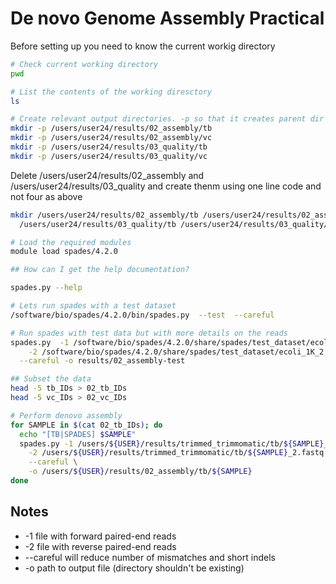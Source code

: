 # De novo Genome Assembly Practical

Before setting up you need to know the current workig directory 
```bash
# Check current working directory
pwd

# List the contents of the working diresctory
ls

# Create relevant output directories. -p so that it creates parent dir if it doesn't exist
mkdir -p /users/user24/results/02_assembly/tb
mkdir -p /users/user24/results/02_assembly/vc
mkdir -p /users/user24/results/03_quality/tb
mkdir -p /users/user24/results/03_quality/vc
```

Delete /users/user24/results/02_assembly and /users/user24/results/03_quality and create thenm using one line code and not four as above

```bash
mkdir /users/user24/results/02_assembly/tb /users/user24/results/02_assembly/vc \
  /users/user24/results/03_quality/tb /users/user24/results/03_quality/vc

# Load the required modules
module load spades/4.2.0

## How can I get the help documentation?

spades.py --help

# Lets run spades with a test dataset
/software/bio/spades/4.2.0/bin/spades.py  --test  --careful

# Run spades with test data but with more details on the reads
spades.py  -1 /software/bio/spades/4.2.0/share/spades/test_dataset/ecoli_1K_1.fq.gz \
	-2 /software/bio/spades/4.2.0/share/spades/test_dataset/ecoli_1K_2.fq.gz \
  --careful -o results/02_assembly-test

## Subset the data
head -5 tb_IDs > 02_tb_IDs
head -5 vc_IDs > 02_vc_IDs

# Perform denovo assembly
for SAMPLE in $(cat 02_tb_IDs); do
  echo "[TB|SPADES] $SAMPLE"
  spades.py -1 /users/${USER}/results/trimmed_trimmomatic/tb/${SAMPLE}_1.fastq.gz \
    -2 /users/${USER}/results/trimmed_trimmomatic/tb/${SAMPLE}_2.fastq.gz \
    --careful \
    -o /users/${USER}/results/02_assembly/tb/${SAMPLE}
done
```

## Notes
- -1 <filename>               file with forward paired-end reads
- -2 <filename>               file with reverse paired-end reads
- --careful                   will reduce number of mismatches and short indels
- -o                          path to output file (directory shouldn't be existing)
